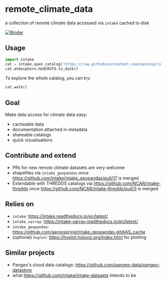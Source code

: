 # remote_climate_data
a collection of remote climate data accessed via `intake` cached to disk

[![Binder](https://mybinder.org/badge_logo.svg)](https://mybinder.org/v2/gh/aaronspring/remote_climate_data/master?filepath=demo.ipynb)

## Usage
```python
import intake
cat = intake.open_catalog('https://raw.githubusercontent.com/aaronspring/remote_climate_data/master/master.yaml')
cat.atmosphere.HadCRUT4.to_dask()
```

To explore the whole catalog, you can try:
```python
cat.walk()
```


## Goal
Make data access for climate data easy:
- cacheable data
- documentation attached in metadata
- shareable catalogs
- quick vizualisations


## Contribute and extend
- PRs for new remote climate datasets are very welcome
- shapefiles via `intake_geopandas` once https://github.com/intake/intake_geopandas/pull/17 is merged
- Extendable with THREDDS catalogs via https://github.com/NCAR/intake-thredds once https://github.com/NCAR/intake-thredds/pull/3 is merged


## Relies on
- `intake`: https://intake.readthedocs.io/en/latest/
- `intake_xarray`: https://intake-xarray.readthedocs.io/en/latest/
- `intake_geopandas`: https://github.com/aaronspring/intake_geopandas.git@AS_cache
- (optional) `hvplot`: https://hvplot.holoviz.org/index.html for plotting


## Similar projects
- Pangeo's cloud data catalogs: https://github.com/pangeo-data/pangeo-datastore
- what https://github.com/intake/intake-datasets intends to be
